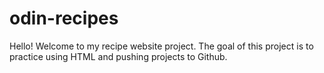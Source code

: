 # odin-recipes
Hello! Welcome to my recipe website project. The goal of this project is to practice using HTML and pushing projects to Github. 